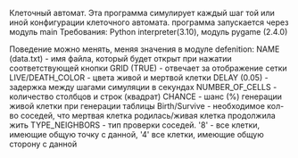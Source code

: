 Клеточный автомат.
Эта программа симулирует каждый шаг той или иной конфигурации клеточного автомата.
программа запускается через модуль main
Требования: Python interpreter(3.10), модуль pygame (2.4.0)

Поведение можно менять, меняя значения в модуле defenition:
NAME (data.txt) - имя файла, который будет открыт при нажатии соответствующей кнопки
GRID (TRUE) - отвечает за отображение сетки
LIVE/DEATH_COLOR - цвета живой и мертвой клетки 
DELAY (0.05) - задержка между шагами симуляции в секундах
NUMBER_OF_CELLS - количество столбцов и строк (квадрат)
CHANCE - шанс (%) генерации живой клетки при генерации таблицы
Birth/Survive - необходимое кол-во соседей, что мертвая клетка родилась/живая клетка продолжила жить
TYPE_NEIGHBORS - тип проверки соседей. '8' - все клетки, имеющие общую точку с данной, '4' все клетки, имеющие общую сторону с данной
